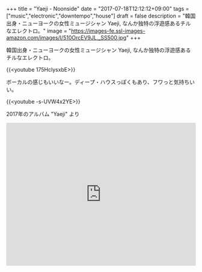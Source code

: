 +++
title = "Yaeji - Noonside"
date = "2017-07-18T12:12:12+09:00"
tags = ["music","electronic","downtempo","house"]
draft = false
description = "韓国出身・ニューヨークの女性ミュージシャン Yaeji, なんか独特の浮遊感あるチルなエレクトロ。"
image = "https://images-fe.ssl-images-amazon.com/images/I/510OrcEV9JL._SS500.jpg"
+++

韓国出身・ニューヨークの女性ミュージシャン Yaeji, なんか独特の浮遊感あるチルなエレクトロ。

{{<youtube 175HclysxbE>}}

ボーカルの感じもいいなー。ディープ・ハウスっぽくもあり、フワっと気持ちいい。

{{<youtube -s-UVW4x2YE>}}

2017年のアルバム "Yaeji" より

<iframe src="https://open.spotify.com/embed/album/0YO6XyVs6lvPeknLqOfWZY" width="100%" height="380" frameborder="0" allowtransparency="true"></iframe>
